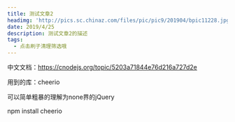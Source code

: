 ```yaml
---
title: 测试文章2
headimg: 'http://pics.sc.chinaz.com/files/pic/pic9/201904/bpic11228.jpg'
date: 2019/4/25
description: 测试文章2的描述
tags:
  - 点击刷子清理筛选哦
---
```



中文文档：https://cnodejs.org/topic/5203a71844e76d216a727d2e

用到的库：cheerio

可以简单粗暴的理解为none界的jQuery


npm install cheerio